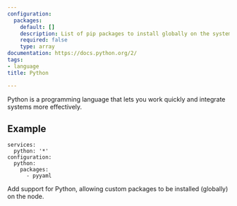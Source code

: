 ```yaml
---
configuration:
  packages:
    default: []
    description: List of pip packages to install globally on the system
    required: false
    type: array
documentation: https://docs.python.org/2/
tags:
- language
title: Python

---
```

Python is a programming language that lets you work quickly and integrate systems more effectively.

## Example

    services:
      python: '*'
    configuration:
      python:
        packages:
          - pyyaml

Add support for Python, allowing custom packages to be installed (globally) on the node.